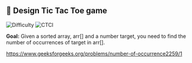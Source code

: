 ## 🧩 Design Tic Tac Toe game 

<p>
  <img alt="Difficulty" src="https://img.shields.io/badge/Difficulty-Easy-2ecc71?style=for-the-badge">
  
  <img alt="CTCI" src="https://img.shields.io/badge/Source-Elshad kariomov (Number of Occurances)-1e90ff?style=for-the-badge">
</p>

**Goal:** Given a sorted array, arr[] and a number target, you need to find the number of occurrences of target in arr[]. 

https://www.geeksforgeeks.org/problems/number-of-occurrence2259/1
